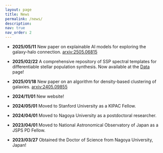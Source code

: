 ```yaml
---
layout: page
title: News
permalink: /news/
description:
nav: true
nav_order: 2
---
```


<!-- {% include news.liquid %} -->
<!-- ### Recent Updates -->

- **2025/05/11** New paper on explainable AI models for exploring the galaxy-halo connection. [arxiv:2505.06815](https://arxiv.org/abs/2505.06815)

- **2025/02/22** A comprehensive repository of SSP spectral templates for differentiable stellar population synthesis. Now available at the <a href="/data.md">Data</a> page!

- **2025/01/18** New paper on an algorithm for density-based clustering of galaxies. [arxiv:2405.09855](https://arxiv.org/abs/2405.09855)

- **2024/11/01** New website!

- **2024/05/01** Moved to Stanford University as a KIPAC Fellow.

- **2024/04/01** Moved to Nagoya University as a postdoctoral researcher.

- **2023/04/01** Moved to National Astronomical Observatory of Japan as a JSPS PD Fellow.

- **2023/03/27** Obtained the Doctor of Science from Nagoya University, Japan!
